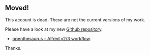Moved!
-----

This account is dead. These are not the current versions of my work.

Please have a look at my new [Github repository](https://github.com/AndreasWidmer/ "Github repository").

* [openthesaurus - Alfred v2/3 workflow](https://github.com/AndreasWidmer/alfred3-openthesaurus "openthesaurus - Alfred v2/3 workflow").

Thanks.
